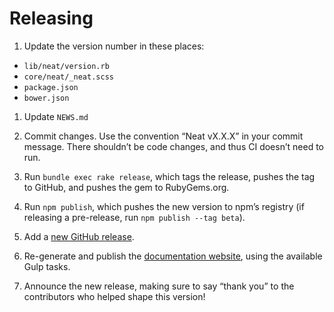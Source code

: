 # Releasing

1. Update the version number in these places:
  - `lib/neat/version.rb`
  - `core/neat/_neat.scss`
  - `package.json`
  - `bower.json`

1. Update `NEWS.md`

1. Commit changes. Use the convention “Neat vX.X.X” in your commit message.
   There shouldn’t be code changes, and thus CI doesn’t need to run.

1. Run `bundle exec rake release`, which tags the release, pushes the tag to GitHub, and
   pushes the gem to RubyGems.org.

1. Run `npm publish`, which pushes the new version to npm’s registry (if
   releasing a pre-release, run `npm publish --tag beta`).

1. Add a [new GitHub release](//github.com/thoughtbot/neat/releases/new).

1. Re-generate and publish
   the [documentation website](//github.com/thoughtbot/neat-docs),
   using the available Gulp tasks.

1. Announce the new release, making sure to say “thank you” to the contributors
   who helped shape this version!
